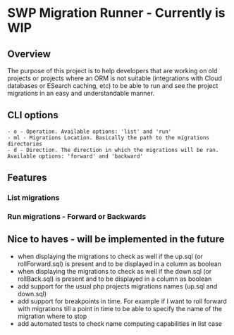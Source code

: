 # SWP Migration Runner - Currently is WIP
## Overview
The purpose of this project is to help developers that are working on old projects or projects where an ORM is not suitable (integrations with Cloud databases or ESearch caching, etc) to be able to run and see the project migrations in an easy and understandable manner.

## CLI options
```
- o - Operation. Available options: 'list' and 'run'
- ml - Migrations Location. Basically the path to the migrations directories
- d - Direction. The direction in which the migrations will be ran. Available options: 'forward' and 'backward'
```
## Features

### List migrations

### Run migrations - Forward or Backwards

## Nice to haves - will be implemented in the future
- when displaying the migrations to check as well if the up.sql (or rollForward.sql) is present and to be displayed in a column as boolean
- when displaying the migrations to check as well if the down.sql (or rollBack.sql) is present and to be displayed in a column as boolean
- add support for the usual php projects migrations names (up.sql and down.sql)
- add support for breakpoints in time. For example if I want to roll forward with migrations till a point in time to be able to specify the name of the migration where to stop
- add automated tests to check name computing capabilities in list case



